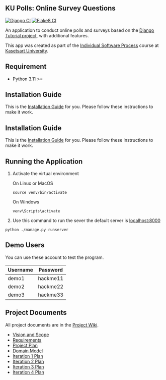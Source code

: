 ## KU Polls: Online Survey Questions 
[![Django CI](https://github.com/Ichi1234/ku-polls/actions/workflows/django.yml/badge.svg)](https://github.com/Ichi1234/ku-polls/actions/workflows/django.yml)
[![Flake8 CI](https://github.com/Ichi1234/ku-polls/actions/workflows/flake8.yml/badge.svg)](https://github.com/Ichi1234/ku-polls/actions/workflows/flake8.yml)

An application to conduct online polls and surveys based
on the [Django Tutorial project](https://docs.djangoproject.com/en/5.0/intro/tutorial01/), with
additional features.

This app was created as part of the [Individual Software Process](
https://cpske.github.io/ISP) course at [Kasetsart University](https://www.ku.ac.th).

## Requirement

* Python 3.11 >=
  
## Installation Guide

This is the  [Installation Guide](./Installation.md) for you. Please follow these instructions to make it work.

## Installation Guide

This is the  [Installation Guide](./Installation.md) for you. Please follow these instructions to make it work.

## Running the Application

1. Activate the virtual environment
      
   On Linux or MacOS
   ```
   source venv/bin/activate
   ```
   On Windows
   ```
   venv\Scripts\activate
   ```

2. Use this command to run the sever the default server is [localhost:8000](http://localhost:8000)
```
python ./manage.py runserver
```

## Demo Users
You can use these account to test the program.

| Username | Password |
|----------|----------|
| demo1    | hackme11 |
| demo2    | hackme22 |
| demo3    | hackme33 |


## Project Documents

All project documents are in the [Project Wiki](../../wiki/Home).

- [Vision and Scope](../../wiki/Vision%20and%20Scope)
- [Requirements](../../wiki/Requirements)
- [Project Plan](../../wiki/Project%20Plan)
- [Domain Model](../../wiki/Domain%20Model)
- [Iteration 1 Plan](../../wiki/Iteration%201%20Plan)
- [Iteration 2 Plan](../../wiki/Iteration%202%20Plan)
- [Iteration 3 Plan](../../wiki/Iteration%203%20Plan)
- [Iteration 4 Plan](../../wiki/Iteration%204%20Plan)





